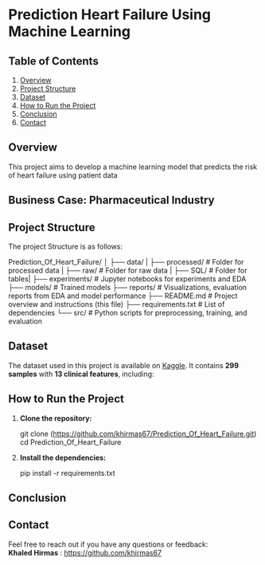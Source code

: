 # **Prediction Heart Failure Using Machine Learning**

## **Table of Contents**  
1. [Overview](#overview)  
3. [Project Structure](#project-structure)  
4. [Dataset](#dataset)  
5. [How to Run the Project](#how-to-run_the-Project)  
7. [Conclusion](#conclusion) 
6. [Contact](#contact) 

## **Overview**
This project aims to develop a machine learning model that predicts the risk of heart failure using patient data



## **Business Case: Pharmaceutical Industry**



## **Project Structure**
The project Structure is as follows:

Prediction_Of_Heart_Failure/
│
├── data/
|     ├── processed/            # Folder for processed data
|     ├── raw/                  # Folder for raw data
|     ├── SQL/                  # Folder for tables|
├── experiments/                # Jupyter notebooks for experiments and EDA
├── models/             	    # Trained models 
├── reports/            	    # Visualizations, evaluation reports from EDA and model performance
├── README.md           	    # Project overview and instructions (this file)
├── requirements.txt    	    # List of dependencies
└── src/                	    # Python scripts for preprocessing, training, and evaluation


## **Dataset**
The dataset used in this project is available on [Kaggle](https://www.kaggle.com/datasets/fedesoriano/heart-failure-prediction). It contains **299 samples** with **13 clinical features**, including:






## **How to Run the Project**
1. **Clone the repository:**

   git clone (https://github.com/khirmas67/Prediction_Of_Heart_Failure.git)
   cd Prediction_Of_Heart_Failure
   

2. **Install the dependencies:**
   
   pip install -r requirements.txt




## **Conclusion**



## **Contact**
Feel free to reach out if you have any questions or feedback:  
**Khaled Hirmas** : https://github.com/khirmas67

   
